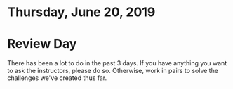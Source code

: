 Thursday, June 20, 2019
=====================
# Review Day
There has been a lot to do in the past 3 days. If you have anything you want to ask the instructors, please do so. Otherwise, work in pairs to solve the challenges we've created thus far.